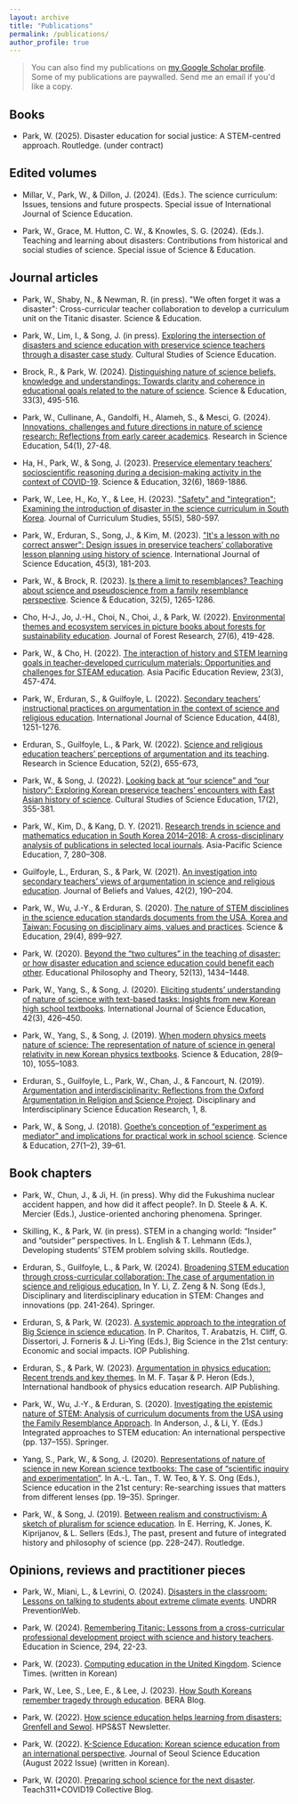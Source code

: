 ```yaml
---
layout: archive
title: "Publications"
permalink: /publications/
author_profile: true
---
```


> You can also find my publications on <a href="{{site.author.googlescholar}}">my Google Scholar profile</a>. <br/>
> Some of my publications are paywalled. Send me an email if you'd like a copy. <br/>

## Books

- Park, W. (2025). Disaster education for social justice: A STEM-centred approach. Routledge. (under contract)

## Edited volumes

- Millar, V., Park, W., & Dillon, J. (2024). (Eds.). The science curriculum: Issues, tensions and future prospects. Special issue of International Journal of Science Education.

- Park, W., Grace, M. Hutton, C. W., & Knowles, S. G. (2024). (Eds.). Teaching and learning about disasters: Contributions from historical and social studies of science. Special issue of Science & Education.

## Journal articles

- Park, W., Shaby, N., & Newman, R. (in press). "We often forget it was a disaster": Cross-curricular teacher collaboration to develop a curriculum unit on the Titanic disaster. Science & Education.

- Park, W., Lim, I., & Song, J. (in press). [Exploring the intersection of disasters and science education with preservice science teachers through a disaster case study](https://doi.org/10.1007/s11422-024-10225-3). Cultural Studies of Science Education.

- Brock, R., & Park, W. (2024). [Distinguishing nature of science beliefs, knowledge and understandings: Towards clarity and coherence in educational goals related to the nature of science](https://doi.org/10.1007/s11191-022-00368-6). Science & Education, 33(3), 495-516.

- Park, W., Cullinane, A., Gandolfi, H., Alameh, S., & Mesci, G. (2024). [Innovations, challenges and future directions in nature of science research: Reflections from early career academics](https://doi.org/10.1007/s11165-023-10102-z). Research in Science Education, 54(1), 27-48.

- Ha, H., Park, W., & Song, J. (2023). [Preservice elementary teachers’ socioscientific reasoning during a decision-making activity in the context of COVID-19](https://doi.org/10.1007/s11191-022-00359-7). Science & Education, 32(6), 1869-1886.

- Park, W., Lee, H., Ko, Y., & Lee, H. (2023). ["Safety" and "integration": Examining the introduction of disaster in the science curriculum in South Korea](https://doi.org/10.1080/00220272.2023.2239887). Journal of Curriculum Studies, 55(5), 580-597.

- Park, W., Erduran, S., Song, J., & Kim, M. (2023). ["It's a lesson with no correct answer": Design issues in preservice teachers’ collaborative lesson planning using history of science](https://doi.org/10.1080/09500693.2022.2154132). International Journal of Science Education, 45(3), 181-203.

- Park, W., & Brock, R. (2023). [Is there a limit to resemblances? Teaching about science and pseudoscience from a family resemblance perspective](https://doi.org/10.1007/s11191-022-00394-4). Science & Education, 32(5), 1265-1286.

- Cho, H-J., Jo, J.-H., Choi, N., Choi, J., & Park, W. (2022). [Environmental themes and ecosystem services in picture books about forests for sustainability education](https://doi.org/10.1080/09500693.2022.2154132). Journal of Forest Research, 27(6), 419-428.

- Park, W., & Cho, H. (2022). [The interaction of history and STEM learning goals in teacher-developed curriculum materials: Opportunities and challenges for STEAM education](https://doi.org/10.1007/s12564-022-09741-0). Asia Pacific Education Review, 23(3), 457-474.

- Park, W., Erduran, S., & Guilfoyle, L. (2022). [Secondary teachers’ instructional practices on argumentation in the context of science and religious education](https://doi.org/10.1080/09500693.2022.2074565). International Journal of Science Education, 44(8), 1251-1276.

- Erduran, S., Guilfoyle, L., & Park, W. (2022). [Science and religious education teachers’ perceptions of argumentation and its teaching](https://doi.org/10.1007/s11165-020-09966-2). Research in Science Education, 52(2), 655-673,

- Park, W., & Song, J. (2022). [Looking back at “our science” and “our history”: Exploring Korean preservice teachers’ encounters with East Asian history of science](https://doi.org/10.1007/s11422-021-10060-w). Cultural Studies of Science Education, 17(2), 355-381.

- Park, W., Kim, D., & Kang, D. Y. (2021). [Research trends in science and mathematics education in South Korea 2014–2018: A cross-disciplinary analysis of publications in selected local journals](https://doi.org/10.1163/23641177-bja10029). Asia-Pacific Science Education, 7, 280–308.

- Guilfoyle, L., Erduran, S., & Park, W. (2021). [An investigation into secondary teachers’ views of argumentation in science and religious education](https://doi.org/10.1080/13617672.2020.1805925). Journal of Beliefs and Values, 42(2), 190–204.

- Park, W., Wu, J.-Y., & Erduran, S. (2020). [The nature of STEM disciplines in the science education standards documents from the USA, Korea and Taiwan: Focusing on disciplinary aims, values and practices](https://doi.org/10.1007/s11191-020-00139-1). Science & Education, 29(4), 899–927.
 
- Park, W. (2020). [Beyond the “two cultures” in the teaching of disaster: or how disaster education and science education could benefit each other](https://doi.org/10.1080/00131857.2020.1751126). Educational Philosophy and Theory, 52(13), 1434–1448.

- Park, W., Yang, S., & Song, J. (2020). [Eliciting students’ understanding of nature of science with text-based tasks: Insights from new Korean high school textbooks](https://doi.org/10.1080/09500693.2020.1714094). International Journal of Science Education, 42(3), 426–450.

- Park, W., Yang, S., & Song, J. (2019). [When modern physics meets nature of science: The representation of nature of science in general relativity in new Korean physics textbooks](https://doi.org/10.1007/s11191-019-00075-9). Science & Education, 28(9–10), 1055–1083.

- Erduran, S., Guilfoyle, L., Park, W., Chan, J., & Fancourt, N. (2019). [Argumentation and interdisciplinarity: Reflections from the Oxford Argumentation in Religion and Science Project](https://doi.org/10.1186/s43031-019-0006-9). Disciplinary and Interdisciplinary Science Education Research, 1, 8.

- Park, W., & Song, J. (2018). [Goethe’s conception of “experiment as mediator” and implications for practical work in school science](https://doi.org/10.1007/s11191-018-9965-z). Science & Education, 27(1–2), 39–61.

## Book chapters
- Park, W., Chun, J., & Ji, H. (in press). Why did the Fukushima nuclear accident happen, and how did it affect people?. In D. Steele & A. K. Mercier (Eds.), Justice-oriented anchoring phenomena. Springer.

- Skilling, K., & Park, W. (in press). STEM in a changing world: “Insider” and “outsider” perspectives. In L. English & T. Lehmann (Eds.), Developing students’ STEM problem solving skills. Routledge. 

- Erduran, S., Guilfoyle, L., & Park, W. (2024). [Broadening STEM education through cross-curricular collaboration: The case of argumentation in science and religious education.](https://doi.org/10.1007/978-3-031-52924-5_12) In Y. Li, Z. Zeng & N. Song (Eds.), Disciplinary and Iiterdisciplinary education in STEM: Changes and innovations (pp. 241-264). Springer.

- Erduran, S, & Park, W. (2023). [A systemic approach to the integration of Big Science in science education](https://doi.org/10.1088/978-0-7503-3631-4ch42). In P. Charitos, T. Arabatzis, H. Cliff, G. Dissertori, J. Forneris & J. Li-Ying (Eds.), Big Science in the 21st century: Economic and social impacts. IOP Publishing. 
- Erduran, S., & Park, W. (2023). [Argumentation in physics education: Recent trends and key themes](https://doi.org/10.1063/9780735425477_016). In M. F. Taşar & P. Heron (Eds.), International handbook of physics education research. AIP Publishing. 

- Park, W., Wu, J.-Y., & Erduran, S. (2020). [Investigating the epistemic nature of STEM: Analysis of curriculum documents from the USA using the Family Resemblance Approach](https://doi.org/10.1007/978-3-030-52229-2_8). In Anderson, J., & Li, Y. (Eds.) Integrated approaches to STEM education: An international perspective (pp. 137–155). Springer. 

- Yang, S., Park, W., & Song, J. (2020). [Representations of nature of science in new Korean science textbooks: The case of “scientific inquiry and experimentation”](https://doi.org/10.1007/978-981-15-5155-0_2). In A.-L. Tan., T. W. Teo, & Y. S. Ong (Eds.), Science education in the 21st century: Re-searching issues that matters from different lenses (pp. 19–35). Springer. 

- Park, W., & Song, J. (2019). [Between realism and constructivism: A sketch of pluralism for science education](https://doi.org/10.4324/9781351214827-14). In E. Herring, K. Jones, K. Kiprijanov, & L. Sellers (Eds.), The past, present and future of integrated history and philosophy of science (pp. 228–247). Routledge. 


## Opinions, reviews and practitioner pieces

- Park, W., Miani, L., & Levrini, O. (2024). [Disasters in the classroom: Lessons on talking to students about extreme climate events](https://www.preventionweb.net/drr-community-voices/disasters-classroom-lessons-talking-students-about-extreme-climate-events). UNDRR PreventionWeb.

- Park, W. (2024). [Remembering Titanic: Lessons from a cross-curricular professional development project with science and history teachers](https://www.ase.org.uk/resources/education-in-science/issue-294/remembering-titanic). Education in Science, 294, 22-23.

- Park, W. (2023). [Computing education in the United Kingdom](https://www.sciencetimes.co.kr/news/%EC%98%81%EA%B5%AD%EC%9D%98-%EC%BB%B4%ED%93%A8%ED%8C%85-%EA%B5%90%EC%9C%A1-1/). Science Times. (written in Korean)

- Park, W., Lee, S., Lee, E., & Lee, J. (2023). [How South Koreans remember tragedy through education](https://www.bera.ac.uk/blog/how-south-koreans-remember-tragedy-through-education). BERA Blog.

- Park, W. (2022). [How science education helps learning from disasters: Grenfell and Sewol](https://www.hpsst.com/uploads/6/2/9/3/62931075/opinion_page.pdf). HPS&ST Newsletter.

- Park, W. (2022). [K-Science Education: Korean science education from an international perspective](http://webzine-ssp.kr/education_issue/54). Journal of Seoul Science Education (August 2022 Issue) (written in Korean).

- Park, W. (2020). [Preparing school science for the next disaster](https://www.teach311.org/2020/06/25/wonyong-park/). Teach311+COVID19 Collective Blog.
